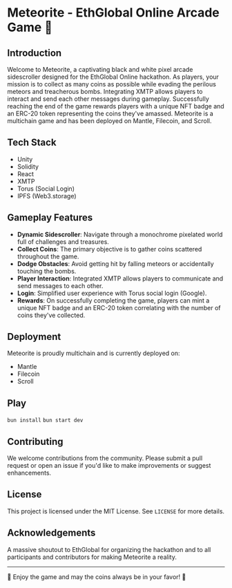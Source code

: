 # Meteorite - EthGlobal Online Arcade Game 🌠

## Introduction

Welcome to Meteorite, a captivating black and white pixel arcade sidescroller designed for the EthGlobal Online hackathon. As players, your mission is to collect as many coins as possible while evading the perilous meteors and treacherous bombs. Integrating XMTP allows players to interact and send each other messages during gameplay. Successfully reaching the end of the game rewards players with a unique NFT badge and an ERC-20 token representing the coins they've amassed. Meteorite is a multichain game and has been deployed on Mantle, Filecoin, and Scroll.

## Tech Stack

- Unity
- Solidity
- React
- XMTP
- Torus (Social Login)
- IPFS (Web3.storage)

## Gameplay Features

- **Dynamic Sidescroller**: Navigate through a monochrome pixelated world full of challenges and treasures.
- **Collect Coins**: The primary objective is to gather coins scattered throughout the game.
- **Dodge Obstacles**: Avoid getting hit by falling meteors or accidentally touching the bombs.
- **Player Interaction**: Integrated XMTP allows players to communicate and send messages to each other.
- **Login**: Simplified user experience with Torus social login (Google).
- **Rewards**: On successfully completing the game, players can mint a unique NFT badge and an ERC-20 token correlating with the number of coins they've collected.

## Deployment

Meteorite is proudly multichain and is currently deployed on:

- Mantle
- Filecoin
- Scroll

## Play

`bun install`
`bun start dev`

## Contributing

We welcome contributions from the community. Please submit a pull request or open an issue if you'd like to make improvements or suggest enhancements.

## License

This project is licensed under the MIT License. See `LICENSE` for more details.

## Acknowledgements

A massive shoutout to EthGlobal for organizing the hackathon and to all participants and contributors for making Meteorite a reality.

---

🌠 Enjoy the game and may the coins always be in your favor! 🌠
